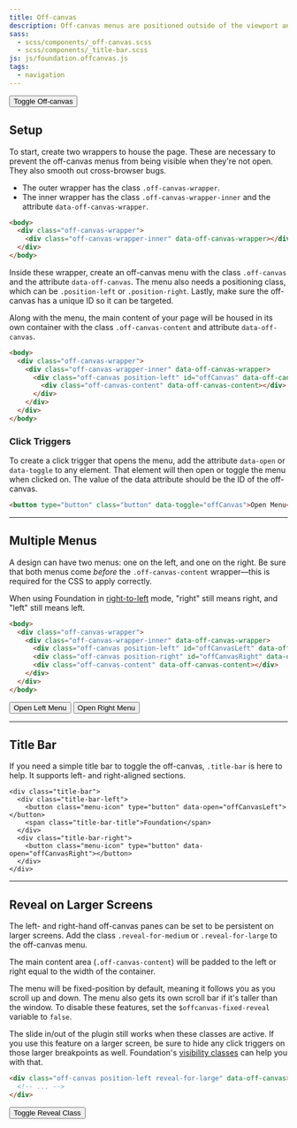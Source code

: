```yaml
---
title: Off-canvas
description: Off-canvas menus are positioned outside of the viewport and slide in when activated. Setting up an off-canvas layout in Foundation is super easy.
sass:
  - scss/components/_off-canvas.scss
  - scss/components/_title-bar.scss
js: js/foundation.offcanvas.js
tags:
  - navigation
---
```


<button class="button" type="button" data-toggle="offCanvasLeft">Toggle Off-canvas</button>

## Setup

To start, create two wrappers to house the page. These are necessary to prevent the off-canvas menus from being visible when they're not open. They also smooth out cross-browser bugs.
- The outer wrapper has the class `.off-canvas-wrapper`.
- The inner wrapper has the class `.off-canvas-wrapper-inner` and the attribute `data-off-canvas-wrapper`.

```html
<body>
  <div class="off-canvas-wrapper">
    <div class="off-canvas-wrapper-inner" data-off-canvas-wrapper></div>
  </div>
</body>
```

Inside these wrapper, create an off-canvas menu with the class `.off-canvas` and the attribute `data-off-canvas`. The menu also needs a positioning class, which can be `.position-left` or `.position-right`. Lastly, make sure the off-canvas has a unique ID so it can be targeted.

Along with the menu, the main content of your page will be housed in its own container with the class `.off-canvas-content` and attribute `data-off-canvas`.

```html
<body>
  <div class="off-canvas-wrapper">
    <div class="off-canvas-wrapper-inner" data-off-canvas-wrapper>
      <div class="off-canvas position-left" id="offCanvas" data-off-canvas>
        <div class="off-canvas-content" data-off-canvas-content></div>
      </div>
    </div>
  </div>
</body>
```

### Click Triggers

To create a click trigger that opens the menu, add the attribute `data-open` or `data-toggle` to any element. That element will then open or toggle the menu when clicked on. The value of the data attribute should be the ID of the off-canvas.

```html
<button type="button" class="button" data-toggle="offCanvas">Open Menu</button>
```

---

## Multiple Menus

A design can have two menus: one on the left, and one on the right. Be sure that both menus come *before* the `.off-canvas-content` wrapper&mdash;this is required for the CSS to apply correctly.

<div class="primary callout">
  <p>When using Foundation in <a href="rtl.html">right-to-left</a> mode, "right" still means right, and "left" still means left.</p>
</div>

```html
<body>
  <div class="off-canvas-wrapper">
    <div class="off-canvas-wrapper-inner" data-off-canvas-wrapper>
      <div class="off-canvas position-left" id="offCanvasLeft" data-off-canvas></div>
      <div class="off-canvas position-right" id="offCanvasRight" data-off-canvas data-position="right"></div>
      <div class="off-canvas-content" data-off-canvas-content></div>
    </div>
  </div>
</body>
```

<button class="button" type="button" data-toggle="offCanvasLeft">Open Left Menu</button>
<button class="button" type="button" data-toggle="offCanvasRight">Open Right Menu</button>

---

## Title Bar

If you need a simple title bar to toggle the off-canvas, `.title-bar` is here to help. It supports left- and right-aligned sections.

```html_example
<div class="title-bar">
  <div class="title-bar-left">
    <button class="menu-icon" type="button" data-open="offCanvasLeft"></button>
    <span class="title-bar-title">Foundation</span>
  </div>
  <div class="title-bar-right">
    <button class="menu-icon" type="button" data-open="offCanvasRight"></button>
  </div>
</div>
```

---

## Reveal on Larger Screens

The left- and right-hand off-canvas panes can be set to be persistent on larger screens. Add the class `.reveal-for-medium` or `.reveal-for-large` to the off-canvas menu.

The main content area (`.off-canvas-content`) will be padded to the left or right equal to the width of the container.

<div class="callout">
  <p>The menu will be fixed-position by default, meaning it follows you as you scroll up and down. The menu also gets its own scroll bar if it's taller than the window. To disable these features, set the <code>$offcanvas-fixed-reveal</code> variable to <code>false</code>.</p>
</div>

<div class="warning callout">
  <p>The slide in/out of the plugin still works when these classes are active. If you use this feature on a larger screen, be sure to hide any click triggers on those larger breakpoints as well. Foundation's <a href="visibility.html">visibility classes</a> can help you with that.</p>
</div>

```html
<div class="off-canvas position-left reveal-for-large" data-off-canvas>
  <!-- ... -->
</div>
```

<button type="button" class="button" data-docs-example-ofc>Toggle Reveal Class</button>
